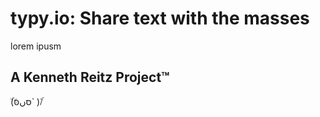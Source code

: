 # typy.io: Share text with the masses

lorem ipusm

A Kenneth Reitz Project™
------------------------

 ۜ\(סּںסּَ` )/ۜ

